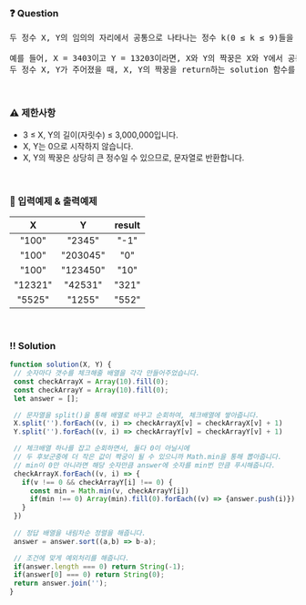  ### ❓ Question

 <pre>두 정수 X, Y의 임의의 자리에서 공통으로 나타나는 정수 k(0 ≤ k ≤ 9)들을 이용하여 만들 수 있는 가장 큰 정수를 두 수의 짝꿍이라 합니다(단, 공통으로 나타나는 정수 중 서로 짝지을 수 있는 숫자만 사용합니다). X, Y의 짝꿍이 존재하지 않으면, 짝꿍은 -1입니다. X, Y의 짝꿍이 0으로만 구성되어 있다면, 짝꿍은 0입니다.

예를 들어, X = 3403이고 Y = 13203이라면, X와 Y의 짝꿍은 X와 Y에서 공통으로 나타나는 3, 0, 3으로 만들 수 있는 가장 큰 정수인 330입니다. 다른 예시로 X = 5525이고 Y = 1255이면 X와 Y의 짝꿍은 X와 Y에서 공통으로 나타나는 2, 5, 5로 만들 수 있는 가장 큰 정수인 552입니다(X에는 5가 3개, Y에는 5가 2개 나타나므로 남는 5 한 개는 짝 지을 수 없습니다.)
두 정수 X, Y가 주어졌을 때, X, Y의 짝꿍을 return하는 solution 함수를 완성해주세요.</pre>
 
<br>

### ⚠️ 제한사항

<ul>
  <li>3 ≤ X, Y의 길이(자릿수) ≤ 3,000,000입니다.</li>
  <li>X, Y는 0으로 시작하지 않습니다.</li>
  <li>X, Y의 짝꿍은 상당히 큰 정수일 수 있으므로, 문자열로 반환합니다.</li>
</ul>

<br>

### 🔢 입력예제 & 출력예제

|X|	Y|	result|
|:-:|:-:|:-:|
|"100"	|"2345"	  |"-1"|
|"100"	|"203045"	|"0"|
|"100"	|"123450"	|"10"|
|"12321"|	"42531"	|"321"|
|"5525"	|"1255"	  |"552"|

<br>

 ### ‼️ Solution

 ```javascript
function solution(X, Y) {
  // 숫자마다 갯수를 체크해줄 배열을 각각 만들어주었습니다.
  const checkArrayX = Array(10).fill(0);
  const checkArrayY = Array(10).fill(0);
  let answer = [];

  // 문자열을 split()을 통해 배열로 바꾸고 순회하여, 체크배열에 쌓아줍니다.
  X.split('').forEach((v, i) => checkArrayX[v] = checkArrayX[v] + 1)
  Y.split('').forEach((v, i) => checkArrayY[v] = checkArrayY[v] + 1)

  // 체크배열 하나를 잡고 순회하면서, 둘다 0이 아닐시에 
  // 두 후보군중에 더 작은 값이 짝궁이 될 수 있으니까 Math.min을 통해 뽑아줍니다.
  // min이 0만 아니라면 해당 숫자만큼 answer에 숫자를 min번 만큼 푸시해줍니다.
  checkArrayX.forEach((v, i) => {
    if(v !== 0 && checkArrayY[i] !== 0) {
      const min = Math.min(v, checkArrayY[i])
      if(min !== 0) Array(min).fill(0).forEach((v) => {answer.push(i)})
    }
  })
  
  // 정답 배열을 내림차순 정렬을 해줍니다. 
  answer = answer.sort((a,b) => b-a);

  // 조건에 맞게 예외처리를 해줍니다. 
  if(answer.length === 0) return String(-1);
  if(answer[0] === 0) return String(0);
  return answer.join('');
}
```
<br>

